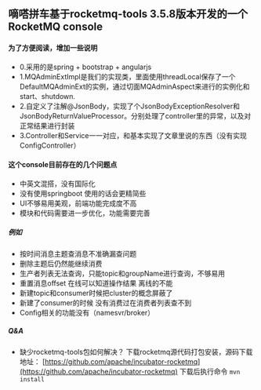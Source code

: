 ## 嘀嗒拼车基于rocketmq-tools 3.5.8版本开发的一个RocketMQ console

#### 为了方便阅读，增加一些说明
* 0.采用的是spring + bootstrap + angularjs
* 1.MQAdminExtImpl是我们的实现类，里面使用threadLocal保存了一个DefaultMQAdminExt的实例，通过切面MQAdminAspect来进行的实例化和start、shutdown.
* 2.自定义了注解@JsonBody，实现了个JsonBodyExceptionResolver和JsonBodyReturnValueProcessor。分别处理了controller里的异常，以及对正常结果进行封装
* 3.Controller和Service一一对应，和基本实现了文章里说的东西（没有实现ConfigController）

#### 这个console目前存在的几个问题点
* 中英文混搭，没有国际化
* 没有使用springboot 使用的话会更精简些
* UI不够易用美观，前端功能完成度不高 
* 模块和代码需要进一步优化，功能需要完善

##### 例如
* 按时间消息主题查消息不准确漏查问题
* 删除主题后仍然能继续消费
* 生产者列表无法查询，只能topic和groupName进行查询，不够易用
* 重置消息offset 在线可以知道操作结果 离线的不能
* 新建topic和consumer时候把cluster的概念屏蔽了
* 新建了consumer的时候 没有消费过在消费者列表查不到
* Config相关的功能没有（namesvr/broker）

##### Q&A
* 缺少rocketmq-tools包如何解决？
下载rocketmq源代码打包安装，源码下载地址：
[https://github.com/apache/incubator-rocketmq](https://github.com/apache/incubator-rocketmq)
下载后执行命令 `mvn install`

